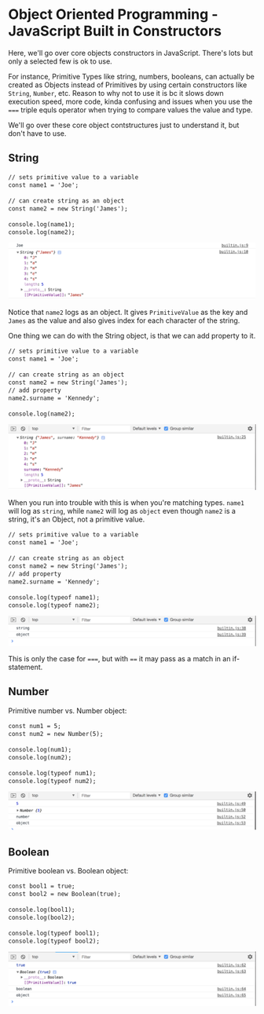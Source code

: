 # Object Oriented Programming - JavaScript Built in Constructors

Here, we'll go over core objects constructors in JavaScript. There's lots but only a selected few is ok to use.

For instance, Primitive Types like string, numbers, booleans, can actually be created as Objects instead of Primitives by using certain constructors like ```String```, ```Number```, etc. Reason to why not to use it is bc it slows down execution speed, more code, kinda confusing and issues when you use the ```===``` triple equls operator when trying to compare values the value and type.

We'll go over these core object contstructures just to understand it, but don't have to use.

## String

```
// sets primitive value to a variable
const name1 = 'Joe';

// can create string as an object
const name2 = new String('James');

console.log(name1);
console.log(name2);
```

<kbd>![alt text](img/stringobj.png "screenshot")</kbd>

Notice that ```name2``` logs as an object. It gives ```PrimitiveValue``` as the key and ```James``` as the value and also gives index for each character of the string.

One thing we can do with the String object, is that we can add property to it. 

```
// sets primitive value to a variable
const name1 = 'Joe';

// can create string as an object
const name2 = new String('James');
// add property
name2.surname = 'Kennedy';

console.log(name2);
```

<kbd>![alt text](img/stringprop.png "screenshot")</kbd>

When you run into trouble with this is when you're matching types. ```name1``` will log as ```string```, while ```name2``` will log as ```object``` even though ```name2``` is a string, it's an Object, not a primitive value.

```
// sets primitive value to a variable
const name1 = 'Joe';

// can create string as an object
const name2 = new String('James');
// add property
name2.surname = 'Kennedy';

console.log(typeof name1);
console.log(typeof name2);
```

<kbd>![alt text](img/strtypeissue.png "screenshot")</kbd>

This is only the case for ```===```, but with ```==``` it may pass as a match in an if-statement.

## Number

Primitive number vs. Number object:

```
const num1 = 5;
const num2 = new Number(5);

console.log(num1);
console.log(num2);

console.log(typeof num1);
console.log(typeof num2);
```

<kbd>![alt text](img/number.png "screenshot")</kbd>

## Boolean

Primitive boolean vs. Boolean object:

```
const bool1 = true;
const bool2 = new Boolean(true);

console.log(bool1);
console.log(bool2);

console.log(typeof bool1);
console.log(typeof bool2);
```

<kbd>![alt text](img/boolean.png "screenshot")</kbd>